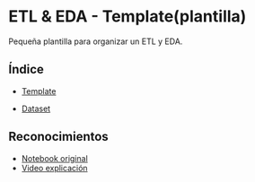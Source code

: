 # ETL & EDA - Template(plantilla)

Pequeña plantilla para organizar un ETL y EDA.
## Índice

- [Template](https://github.com/AlanTilca/ETL_EDA_template/blob/master/Template_raiz/template.ipynb)

- [Dataset](https://github.com/AlanTilca/ETL_EDA_template/blob/master/Datasets/coaster_db.csv)


## Reconocimientos

 - [Notebook original](https://www.kaggle.com/code/robikscube/introduction-to-exploratory-data-analysis/notebook)
 - [Video explicación](https://www.youtube.com/watch?v=xi0vhXFPegw)

